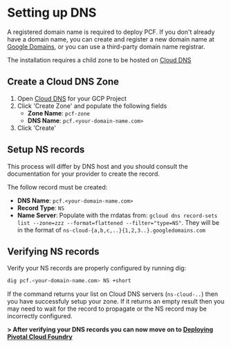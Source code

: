 # Setting up DNS

A registered domain name is required to deploy PCF. If you don't already
have a domain name, you can create and register a new domain name at
[Google Domains](https://domains.google), or you can use a third-party
domain name registrar.

The installation requires a child zone to be hosted on [Cloud DNS](https://cloud.google.com/dns/docs/)

## Create a Cloud DNS Zone

1. Open [Cloud DNS](https://console.cloud.google.com/net-services/dns/zones) for your GCP Project
1. Click 'Create Zone' and populate the following fields
   - **Zone Name**: `pcf-zone`
   - **DNS Name**: `pcf.<your-domain-name.com>`
1. Click 'Create'

## Setup NS records

This process will differ by DNS host and you should consult the documentation
for your provider to create the record.

The follow record must be created:

- **DNS Name**: `pcf.<your-domain-name.com>`
- **Record Type**: `NS`
- **Name Server**: Populate with the rrdatas from: `gcloud dns record-sets list --zone=zzz --format=flattened --filter="type=NS"`.
  They will be in the format of `ns-cloud-{a,b,c,..}{1,2,3..}.googledomains.com`

## Verifying NS records

Verify your NS records are properly configured by running dig:

```bash
dig pcf.<your-domain-name.com> NS +short
```

If the command returns your list on Cloud DNS servers (`ns-cloud-..`)
then you have successfuly setup your zone. If it returns an empty result
then you may need to wait for the record to propagate or the NS record may
be incorrectly configured.

**> After verifying your DNS records you can now move on to [Deploying Pivotal Cloud Foundry](./quick-deployment.md)**